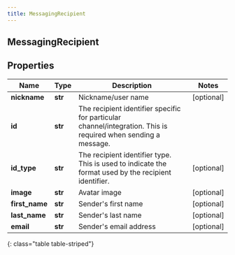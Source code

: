 ```yaml
---
title: MessagingRecipient
---
```

## MessagingRecipient

## Properties

|Name | Type | Description | Notes|
|------------ | ------------- | ------------- | -------------|
| **nickname** | **str** | Nickname/user name | [optional] |
| **id** | **str** | The recipient identifier specific for particular channel/integration. This is required when sending a message. | |
| **id_type** | **str** | The recipient identifier type. This is used to indicate the format used by the recipient identifier. | [optional] |
| **image** | **str** | Avatar image | [optional] |
| **first_name** | **str** | Sender&#39;s first name | [optional] |
| **last_name** | **str** | Sender&#39;s last name | [optional] |
| **email** | **str** | Sender&#39;s email address | [optional] |
{: class="table table-striped"}


